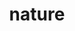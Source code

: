 ---
layout: photography
permalink: /nature/
title: nature
description: anything alive and not human
bg: nature/nature-bg.jpeg
nav: false
---